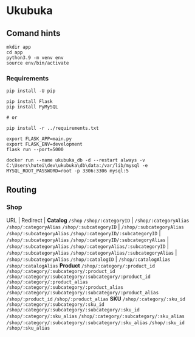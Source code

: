 # Ukubuka

## Comand hints

```
mkdir app
cd app
python3.9 -m venv env
source env/bin/activate
```

### Requirements

```
pip install -U pip

pip install Flask
pip install PyMySQL

# or

pip install -r ../requirements.txt
```

```
export FLASK_APP=main.py
export FLASK_ENV=development
flask run --port=5000
```

```
docker run --name ukubuka_db -d --restart always -v C:\Users\hutei\dev\ukubuka\db\data:/var/lib/mysql -e MYSQL_ROOT_PASSWORD=root -p 3306:3306 mysql:5
```

## Routing

### Shop

URL | Redirect
|
**Catalog**
```/shop```
```/shop/:categoryID``` | ```/shop/:categoryAlias```
```/shop/:categoryAlias```
```/shop/:subcategoryID``` | ```/shop/:subcategoryAlias```
```/shop/:subcategoryAlias```
```/shop/:categoryID/:subcategoryID``` | ```/shop/:subcategoryAlias```
```/shop/:categoryID/:subcategoryAlias``` | ```/shop/:subcategoryAlias```
```/shop/:categoryAlias/:subcategoryID``` | ```/shop/:subcategoryAlias```
```/shop/:categoryAlias/:subcategoryAlias``` | ```/shop/:subcategoryAlias```
```/shop/:catalogID``` | ```/shop/:catalogAlias```
```/shop/:catalogAlias```
**Product**
```/shop/:category/:product_id```
```/shop/:category/:subcategory/:product_id```
```/shop/:category/:subcategory/:subcategory/:product_id```
```/shop/:category/:product_alias```
```/shop/:category/:subcategory/:product_alias```
```/shop/:category/:subcategory/:subcategory/:product_alias```
```/shop/:product_id```
```/shop/:product_alias```
**SKU**
```/shop/:category/:sku_id```
```/shop/:category/:subcategory/:sku_id```
```/shop/:category/:subcategory/:subcategory/:sku_id```
```/shop/:category/:sku_alias```
```/shop/:category/:subcategory/:sku_alias```
```/shop/:category/:subcategory/:subcategory/:sku_alias```
```/shop/:sku_id```
```/shop/:sku_alias```